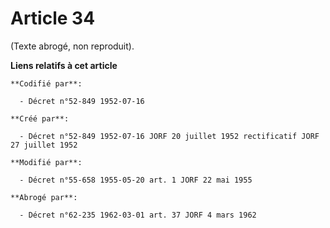 # Article 34

(Texte abrogé, non reproduit).

**Liens relatifs à cet article**

	**Codifié par**:

	  - Décret n°52-849 1952-07-16

	**Créé par**:

	  - Décret n°52-849 1952-07-16 JORF 20 juillet 1952 rectificatif JORF 27 juillet 1952

	**Modifié par**:

	  - Décret n°55-658 1955-05-20 art. 1 JORF 22 mai 1955

	**Abrogé par**:

	  - Décret n°62-235 1962-03-01 art. 37 JORF 4 mars 1962
